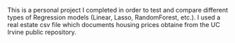 This is a personal project I completed in order to test and compare different types of Regression models (Linear, Lasso, RandomForest, etc.). I used a real estate csv file which documents housing prices obtaine from the UC Irvine public repository.
